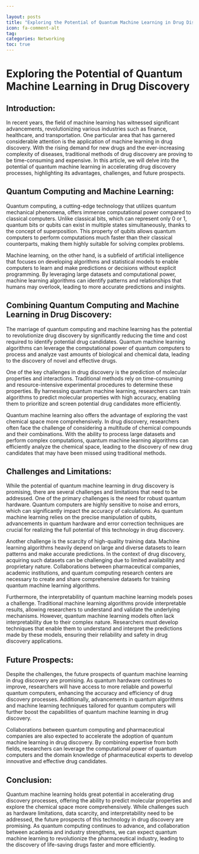 ```yaml
---

layout: posts
title: "Exploring the Potential of Quantum Machine Learning in Drug Discovery"
icon: fa-comment-alt
tag:      
categories: Networking
toc: true
---
```




# Exploring the Potential of Quantum Machine Learning in Drug Discovery

## Introduction:
In recent years, the field of machine learning has witnessed significant advancements, revolutionizing various industries such as finance, healthcare, and transportation. One particular area that has garnered considerable attention is the application of machine learning in drug discovery. With the rising demand for new drugs and the ever-increasing complexity of diseases, traditional methods of drug discovery are proving to be time-consuming and expensive. In this article, we will delve into the potential of quantum machine learning in accelerating drug discovery processes, highlighting its advantages, challenges, and future prospects.

## Quantum Computing and Machine Learning:
Quantum computing, a cutting-edge technology that utilizes quantum mechanical phenomena, offers immense computational power compared to classical computers. Unlike classical bits, which can represent only 0 or 1, quantum bits or qubits can exist in multiple states simultaneously, thanks to the concept of superposition. This property of qubits allows quantum computers to perform computations much faster than their classical counterparts, making them highly suitable for solving complex problems.

Machine learning, on the other hand, is a subfield of artificial intelligence that focuses on developing algorithms and statistical models to enable computers to learn and make predictions or decisions without explicit programming. By leveraging large datasets and computational power, machine learning algorithms can identify patterns and relationships that humans may overlook, leading to more accurate predictions and insights.

## Combining Quantum Computing and Machine Learning in Drug Discovery:
The marriage of quantum computing and machine learning has the potential to revolutionize drug discovery by significantly reducing the time and cost required to identify potential drug candidates. Quantum machine learning algorithms can leverage the computational power of quantum computers to process and analyze vast amounts of biological and chemical data, leading to the discovery of novel and effective drugs.

One of the key challenges in drug discovery is the prediction of molecular properties and interactions. Traditional methods rely on time-consuming and resource-intensive experimental procedures to determine these properties. By harnessing quantum machine learning, researchers can train algorithms to predict molecular properties with high accuracy, enabling them to prioritize and screen potential drug candidates more efficiently.

Quantum machine learning also offers the advantage of exploring the vast chemical space more comprehensively. In drug discovery, researchers often face the challenge of considering a multitude of chemical compounds and their combinations. With the ability to process large datasets and perform complex computations, quantum machine learning algorithms can efficiently analyze the chemical space, leading to the discovery of new drug candidates that may have been missed using traditional methods.

## Challenges and Limitations:
While the potential of quantum machine learning in drug discovery is promising, there are several challenges and limitations that need to be addressed. One of the primary challenges is the need for robust quantum hardware. Quantum computers are highly sensitive to noise and errors, which can significantly impact the accuracy of calculations. As quantum machine learning relies on the precise manipulation of qubits, advancements in quantum hardware and error correction techniques are crucial for realizing the full potential of this technology in drug discovery.

Another challenge is the scarcity of high-quality training data. Machine learning algorithms heavily depend on large and diverse datasets to learn patterns and make accurate predictions. In the context of drug discovery, acquiring such datasets can be challenging due to limited availability and proprietary nature. Collaborations between pharmaceutical companies, academic institutions, and quantum computing research centers are necessary to create and share comprehensive datasets for training quantum machine learning algorithms.

Furthermore, the interpretability of quantum machine learning models poses a challenge. Traditional machine learning algorithms provide interpretable results, allowing researchers to understand and validate the underlying mechanisms. However, quantum machine learning models often lack interpretability due to their complex nature. Researchers must develop techniques that enable them to understand and interpret the predictions made by these models, ensuring their reliability and safety in drug discovery applications.

## Future Prospects:
Despite the challenges, the future prospects of quantum machine learning in drug discovery are promising. As quantum hardware continues to improve, researchers will have access to more reliable and powerful quantum computers, enhancing the accuracy and efficiency of drug discovery processes. Additionally, advancements in quantum algorithms and machine learning techniques tailored for quantum computers will further boost the capabilities of quantum machine learning in drug discovery.

Collaborations between quantum computing and pharmaceutical companies are also expected to accelerate the adoption of quantum machine learning in drug discovery. By combining expertise from both fields, researchers can leverage the computational power of quantum computers and the domain knowledge of pharmaceutical experts to develop innovative and effective drug candidates.

## Conclusion:
Quantum machine learning holds great potential in accelerating drug discovery processes, offering the ability to predict molecular properties and explore the chemical space more comprehensively. While challenges such as hardware limitations, data scarcity, and interpretability need to be addressed, the future prospects of this technology in drug discovery are promising. As quantum computing continues to advance, and collaboration between academia and industry strengthens, we can expect quantum machine learning to revolutionize the pharmaceutical industry, leading to the discovery of life-saving drugs faster and more efficiently.